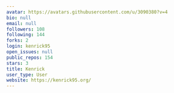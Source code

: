 ```yaml
---
avatar: https://avatars.githubusercontent.com/u/3090380?v=4
bio: null
email: null
followers: 108
following: 144
forks: 2
login: kenrick95
open_issues: null
public_repos: 154
stars: 3
title: Kenrick
user_type: User
website: https://kenrick95.org/
---
```

